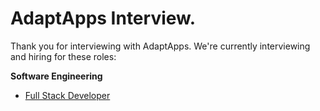 <!-- <img src="https://raw.githubusercontent.com/hackerbay/interview/master/31350272.png" alt="AdaptApps Logo" width="100" height="100"> -->

# AdaptApps Interview. 

Thank you for interviewing with AdaptApps. We're currently interviewing and hiring for these roles:

**Software Engineering**
- [Full Stack Developer](/software-full-stack.md)



